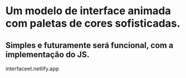 # Um modelo de interface animada com paletas de cores sofisticadas. 
## Simples e futuramente será funcional, com a implementação do JS. 

interfaceet.netlify.app
